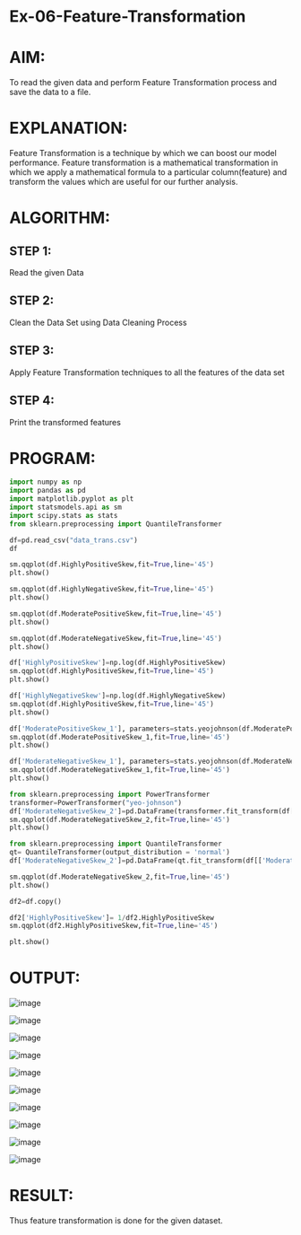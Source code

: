 # Ex-06-Feature-Transformation
# AIM:
To read the given data and perform Feature Transformation process and save the data to a file.

# EXPLANATION:
Feature Transformation is a technique by which we can boost our model performance. Feature transformation is a mathematical transformation in which we apply a mathematical formula to a particular column(feature) and transform the values which are useful for our further analysis.

# ALGORITHM:
## STEP 1:
Read the given Data

## STEP 2:
Clean the Data Set using Data Cleaning Process

## STEP 3:
Apply Feature Transformation techniques to all the features of the data set

## STEP 4:
Print the transformed features

# PROGRAM:
```python
import numpy as np
import pandas as pd
import matplotlib.pyplot as plt
import statsmodels.api as sm
import scipy.stats as stats
from sklearn.preprocessing import QuantileTransformer

df=pd.read_csv("data_trans.csv")
df

sm.qqplot(df.HighlyPositiveSkew,fit=True,line='45')
plt.show()

sm.qqplot(df.HighlyNegativeSkew,fit=True,line='45')
plt.show()

sm.qqplot(df.ModeratePositiveSkew,fit=True,line='45')
plt.show()

sm.qqplot(df.ModerateNegativeSkew,fit=True,line='45')
plt.show()

df['HighlyPositiveSkew']=np.log(df.HighlyPositiveSkew)
sm.qqplot(df.HighlyPositiveSkew,fit=True,line='45')
plt.show()

df['HighlyNegativeSkew']=np.log(df.HighlyNegativeSkew)
sm.qqplot(df.HighlyPositiveSkew,fit=True,line='45')
plt.show()

df['ModeratePositiveSkew_1'], parameters=stats.yeojohnson(df.ModeratePositiveSkew)
sm.qqplot(df.ModeratePositiveSkew_1,fit=True,line='45')
plt.show()

df['ModerateNegativeSkew_1'], parameters=stats.yeojohnson(df.ModerateNegativeSkew)
sm.qqplot(df.ModerateNegativeSkew_1,fit=True,line='45')
plt.show()

from sklearn.preprocessing import PowerTransformer
transformer=PowerTransformer("yeo-johnson")
df['ModerateNegativeSkew_2']=pd.DataFrame(transformer.fit_transform(df[['ModerateNegativeSkew']]))
sm.qqplot(df.ModerateNegativeSkew_2,fit=True,line='45')
plt.show()

from sklearn.preprocessing import QuantileTransformer
qt= QuantileTransformer(output_distribution = 'normal')
df['ModerateNegativeSkew_2']=pd.DataFrame(qt.fit_transform(df[['ModerateNegativeSkew']]))

sm.qqplot(df.ModerateNegativeSkew_2,fit=True,line='45')
plt.show()

df2=df.copy()

df2['HighlyPositiveSkew']= 1/df2.HighlyPositiveSkew
sm.qqplot(df2.HighlyPositiveSkew,fit=True,line='45')

plt.show()
```

# OUTPUT:

![image](https://github.com/vinushcv/Ex-06-Feature-Transformation/assets/113975318/3d174fb8-9a27-4f45-897e-7383dc655b22)


![image](https://github.com/vinushcv/Ex-06-Feature-Transformation/assets/113975318/2c3d8638-e097-4b97-a545-f9e497ace6f4)


![image](https://github.com/vinushcv/Ex-06-Feature-Transformation/assets/113975318/8b628854-f6dd-4a65-b6e3-f46c186d839f)


![image](https://github.com/vinushcv/Ex-06-Feature-Transformation/assets/113975318/65b6d287-8916-4ac6-b178-74f76860acc4)


![image](https://github.com/vinushcv/Ex-06-Feature-Transformation/assets/113975318/bd2b01d8-25e5-471e-affa-c634cd27efbf)


![image](https://github.com/vinushcv/Ex-06-Feature-Transformation/assets/113975318/af6fea14-5846-4287-87f0-7f08676bf745)


![image](https://github.com/vinushcv/Ex-06-Feature-Transformation/assets/113975318/7bc55760-90ba-4274-8659-02fcb49de1aa)


![image](https://github.com/vinushcv/Ex-06-Feature-Transformation/assets/113975318/08156362-bb56-45b7-bddf-273c3ff0ba6b)



![image](https://github.com/vinushcv/Ex-06-Feature-Transformation/assets/113975318/d3506781-05a4-41cf-b42f-41a74d26eeb1)


![image](https://github.com/vinushcv/Ex-06-Feature-Transformation/assets/113975318/0ac2bd4c-2e0c-472b-bd6a-5130e41600f0)


# RESULT:
Thus feature transformation is done for the given dataset.

